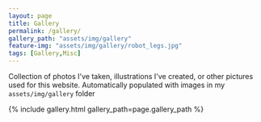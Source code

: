 ```yaml
---
layout: page
title: Gallery
permalink: /gallery/
gallery_path: "assets/img/gallery"
feature-img: "assets/img/gallery/robot_legs.jpg"
tags: [Gallery,Misc]
---
```


Collection of photos I've taken, illustrations I've created, or other pictures used for this website.
Automatically populated with images in my `assets/img/gallery` folder


{% include gallery.html gallery_path=page.gallery_path %}